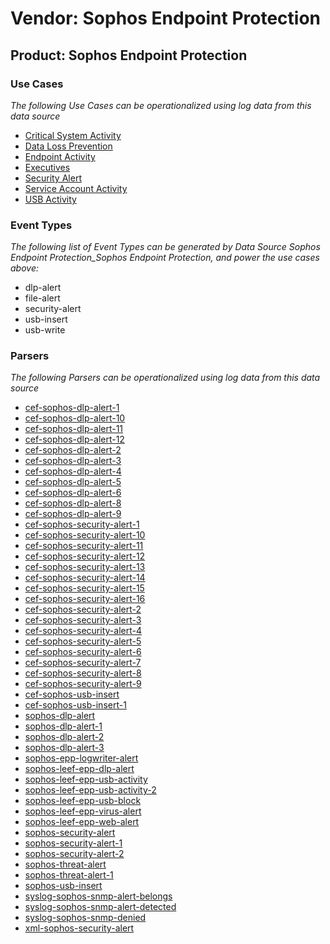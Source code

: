 Vendor: Sophos Endpoint Protection
==================================
Product: Sophos Endpoint Protection
-----------------------------------

### Use Cases

_The following Use Cases can be operationalized using log data from this data source_

* [Critical System Activity](../UseCases/usecase_critical_system_activity.md)
* [Data Loss Prevention](../UseCases/usecase_data_loss_prevention.md)
* [Endpoint Activity](../UseCases/usecase_endpoint_activity.md)
* [Executives](../UseCases/usecase_executives.md)
* [Security Alert](../UseCases/usecase_security_alert.md)
* [Service Account Activity](../UseCases/usecase_service_account_activity.md)
* [USB Activity](../UseCases/usecase_usb_activity.md)


### Event Types

_The following list of Event Types can be generated by Data Source Sophos Endpoint Protection_Sophos Endpoint Protection, and power the use cases above:_

- dlp-alert
- file-alert
- security-alert
- usb-insert
- usb-write


### Parsers

_The following Parsers can be operationalized using log data from this data source_

* [cef-sophos-dlp-alert-1](../Parsers/parserContent_cef-sophos-dlp-alert-1.md)
* [cef-sophos-dlp-alert-10](../Parsers/parserContent_cef-sophos-dlp-alert-10.md)
* [cef-sophos-dlp-alert-11](../Parsers/parserContent_cef-sophos-dlp-alert-11.md)
* [cef-sophos-dlp-alert-12](../Parsers/parserContent_cef-sophos-dlp-alert-12.md)
* [cef-sophos-dlp-alert-2](../Parsers/parserContent_cef-sophos-dlp-alert-2.md)
* [cef-sophos-dlp-alert-3](../Parsers/parserContent_cef-sophos-dlp-alert-3.md)
* [cef-sophos-dlp-alert-4](../Parsers/parserContent_cef-sophos-dlp-alert-4.md)
* [cef-sophos-dlp-alert-5](../Parsers/parserContent_cef-sophos-dlp-alert-5.md)
* [cef-sophos-dlp-alert-6](../Parsers/parserContent_cef-sophos-dlp-alert-6.md)
* [cef-sophos-dlp-alert-8](../Parsers/parserContent_cef-sophos-dlp-alert-8.md)
* [cef-sophos-dlp-alert-9](../Parsers/parserContent_cef-sophos-dlp-alert-9.md)
* [cef-sophos-security-alert-1](../Parsers/parserContent_cef-sophos-security-alert-1.md)
* [cef-sophos-security-alert-10](../Parsers/parserContent_cef-sophos-security-alert-10.md)
* [cef-sophos-security-alert-11](../Parsers/parserContent_cef-sophos-security-alert-11.md)
* [cef-sophos-security-alert-12](../Parsers/parserContent_cef-sophos-security-alert-12.md)
* [cef-sophos-security-alert-13](../Parsers/parserContent_cef-sophos-security-alert-13.md)
* [cef-sophos-security-alert-14](../Parsers/parserContent_cef-sophos-security-alert-14.md)
* [cef-sophos-security-alert-15](../Parsers/parserContent_cef-sophos-security-alert-15.md)
* [cef-sophos-security-alert-16](../Parsers/parserContent_cef-sophos-security-alert-16.md)
* [cef-sophos-security-alert-2](../Parsers/parserContent_cef-sophos-security-alert-2.md)
* [cef-sophos-security-alert-3](../Parsers/parserContent_cef-sophos-security-alert-3.md)
* [cef-sophos-security-alert-4](../Parsers/parserContent_cef-sophos-security-alert-4.md)
* [cef-sophos-security-alert-5](../Parsers/parserContent_cef-sophos-security-alert-5.md)
* [cef-sophos-security-alert-6](../Parsers/parserContent_cef-sophos-security-alert-6.md)
* [cef-sophos-security-alert-7](../Parsers/parserContent_cef-sophos-security-alert-7.md)
* [cef-sophos-security-alert-8](../Parsers/parserContent_cef-sophos-security-alert-8.md)
* [cef-sophos-security-alert-9](../Parsers/parserContent_cef-sophos-security-alert-9.md)
* [cef-sophos-usb-insert](../Parsers/parserContent_cef-sophos-usb-insert.md)
* [cef-sophos-usb-insert-1](../Parsers/parserContent_cef-sophos-usb-insert-1.md)
* [sophos-dlp-alert](../Parsers/parserContent_sophos-dlp-alert.md)
* [sophos-dlp-alert-1](../Parsers/parserContent_sophos-dlp-alert-1.md)
* [sophos-dlp-alert-2](../Parsers/parserContent_sophos-dlp-alert-2.md)
* [sophos-dlp-alert-3](../Parsers/parserContent_sophos-dlp-alert-3.md)
* [sophos-epp-logwriter-alert](../Parsers/parserContent_sophos-epp-logwriter-alert.md)
* [sophos-leef-epp-dlp-alert](../Parsers/parserContent_sophos-leef-epp-dlp-alert.md)
* [sophos-leef-epp-usb-activity](../Parsers/parserContent_sophos-leef-epp-usb-activity.md)
* [sophos-leef-epp-usb-activity-2](../Parsers/parserContent_sophos-leef-epp-usb-activity-2.md)
* [sophos-leef-epp-usb-block](../Parsers/parserContent_sophos-leef-epp-usb-block.md)
* [sophos-leef-epp-virus-alert](../Parsers/parserContent_sophos-leef-epp-virus-alert.md)
* [sophos-leef-epp-web-alert](../Parsers/parserContent_sophos-leef-epp-web-alert.md)
* [sophos-security-alert](../Parsers/parserContent_sophos-security-alert.md)
* [sophos-security-alert-1](../Parsers/parserContent_sophos-security-alert-1.md)
* [sophos-security-alert-2](../Parsers/parserContent_sophos-security-alert-2.md)
* [sophos-threat-alert](../Parsers/parserContent_sophos-threat-alert.md)
* [sophos-threat-alert-1](../Parsers/parserContent_sophos-threat-alert-1.md)
* [sophos-usb-insert](../Parsers/parserContent_sophos-usb-insert.md)
* [syslog-sophos-snmp-alert-belongs](../Parsers/parserContent_syslog-sophos-snmp-alert-belongs.md)
* [syslog-sophos-snmp-alert-detected](../Parsers/parserContent_syslog-sophos-snmp-alert-detected.md)
* [syslog-sophos-snmp-denied](../Parsers/parserContent_syslog-sophos-snmp-denied.md)
* [xml-sophos-security-alert](../Parsers/parserContent_xml-sophos-security-alert.md)
